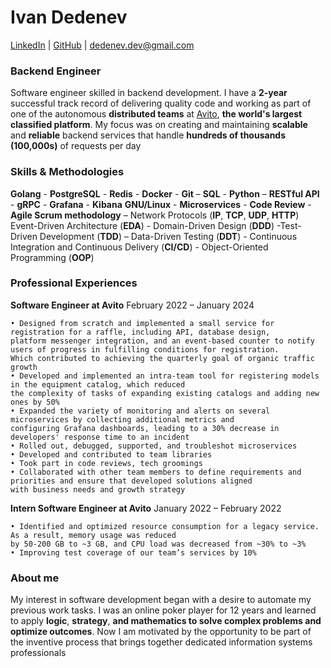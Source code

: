# Ivan Dedenev                                                  
[LinkedIn](https://www.linkedin.com/in/idedenev/) | [GitHub](https://github.com/IDilettant) | dedenev.dev@gmail.com

### Backend Engineer

Software engineer skilled in backend development. I have a **2-year** successful track record of delivering quality code and working as part of one of the autonomous **distributed teams** at [Avito](https://avito.ru/), **the world's largest classified platform**. My focus was on creating and maintaining **scalable** and **reliable** backend services that handle **hundreds of thousands (100,000s)** of requests per day


### Skills & Methodologies

**Golang** - **PostgreSQL** - **Redis** - **Docker** - **Git** – **SQL** - **Python** – **RESTful API** - **gRPC** - **Grafana** - **Kibana**
**GNU/Linux** - **Microservices** - **Code Review** - **Agile Scrum methodology** – Network Protocols (**IP**, **TCP**, **UDP**, **HTTP**)
Event-Driven Architecture (**EDA**) - Domain-Driven Design (**DDD**) -Test-Driven Development (**TDD**) – Data-Driven Testing (**DDT**) - Continuous Integration and Continuous Delivery (**CI/CD**) - Object-Oriented Programming (**OOP**)


### Professional Experiences

**Software Engineer at Avito**                                                                February 2022 – January 2024

    • Designed from scratch and implemented a small service for registration for a raffle, including API, database design, 
    platform messenger integration, and an event-based counter to notify users of progress in fulfilling conditions for registration. 
    Which contributed to achieving the quarterly goal of organic traffic growth
    • Developed and implemented an intra-team tool for registering models in the equipment catalog, which reduced 
    the complexity of tasks of expanding existing catalogs and adding new ones by 50%
    • Expanded the variety of monitoring and alerts on several microservices by collecting additional metrics and 
    configuring Grafana dashboards, leading to a 30% decrease in developers' response time to an incident
    • Rolled out, debugged, supported, and troubleshot microservices
    • Developed and contributed to team libraries
    • Took part in code reviews, tech groomings
    • Collaborated with other team members to define requirements and priorities and ensure that developed solutions aligned 
    with business needs and growth strategy

**Intern Software Engineer at Avito**                                                    January 2022 – February 2022

    • Identified and optimized resource consumption for a legacy service. As a result, memory usage was reduced 
    by 50-200 GB to ~3 GB, and CPU load was decreased from ~30% to ~3%
    • Improving test coverage of our team’s services by 10%


### About me

My interest in software development began with a desire to automate my previous work tasks. I was an online poker player for 12 years and learned to apply **logic**, **strategy**, **and mathematics to solve complex problems and optimize outcomes**. Now I am motivated by the opportunity to be part of the inventive process that brings together dedicated information systems professionals
